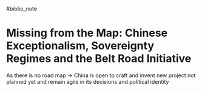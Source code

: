 #biblio_note 
# Missing from the Map: Chinese Exceptionalism, Sovereignty Regimes and the Belt Road Initiative
As there is no road map -> China is open to craft and invent new project not planned yet and remain agile in its decisions and political identity 